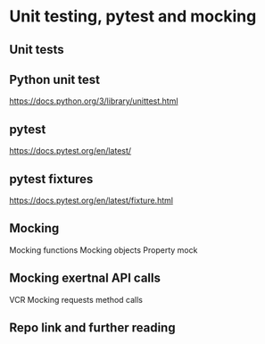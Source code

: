 # Unit testing, pytest and mocking


## Unit tests

## Python unit test
https://docs.python.org/3/library/unittest.html

## pytest
https://docs.pytest.org/en/latest/


## pytest fixtures
https://docs.pytest.org/en/latest/fixture.html

## Mocking
Mocking functions
Mocking objects
Property mock

## Mocking exertnal API calls
VCR
Mocking requests method calls

## Repo link and further reading


